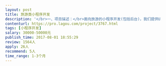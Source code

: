 ```yaml
---                
layout: post       
title: 旅游类小程序开发           
description: '</br>一、项目描述：</br>面向旅游的小程序开发(包括后台)，我们提供UI</br></br>二、主要功能点：</br>小程序：用户发布旅游活动和需求，活动参与，接单需求</br>后台：用户管理、活动管理、账户管理、需求管理、评价管理、投诉管理</br></br>三、可参考产品：</br>暂无</br></br>四、人员要求：</br>1、有丰富的开发经验，精通Java及其主流框架技术；</br>2、熟练使用jQuery、Javascript、Maven等技术；</br>3、精通MySQL等关系型数据库；</br>4、优秀的文档编写能力；</br>5、可以仅是小程序开发者，或者web全栈开发工程师</br>'     
contenturl: https://pro.lagou.com/project/3767.html      
tags: [小程序开发]            
salary: 30000-50000元          
publish_time: 2017-08-01 18:55:29         
review: 1564人                   
apply: 26人                   
recommend: 5人                   
time_range: 1-3个月              
---                 
```

